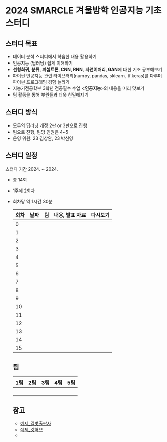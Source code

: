 # 2024 SMARCLE 겨울방학 인공지능 기초 스터디
## 스터디 목표
- 데이터 분석 스터디에서 학습한 내용 활용하기
- 인공지능 (딥러닝) 쉽게 이해하기
- **선형회귀, 분류, 퍼셉트론, CNN, RNN, 자연어처리, GAN**에 대한 기초 공부해보기
- 파이썬 인공지능 관련 라이브러리(numpy, pandas, sklearn, tf.keras)를 다루며 파이썬 프로그래밍 경험 늘리기
- 지능기전공학부 3학년 전공필수 수업 <**인공지능**>의 내용을 미리 맛보기
- 팀 활동을 통해 부원들과 더욱 친밀해지기
## 스터디 방식
- 모두의 딥러닝 개정 2판 or 3판으로 진행
- 팀으로 진행, 팀당 인원은 4~5
- 운영 위원: 23 김상완, 23 박신영

## 스터디 일정
스터디 기간 2024. ~ 2024.
- 총 14회
- 1주에 2회차
- 회차당 약 1시간 30분

  |회차|날짜|팀|내용, 발표 자료|다시보기|
  |----|----|--|---------------|---------|
  |0 | | | | |
  |1 | | | | |
  |2 | | | | |
  |3 | | | | |
  |4 | | | | |
  |5 | | | | |
  |6 | | | | |
  |7 | | | | |
  |8 | | | | |
  |9 | | | | |
  |10 | | | | |
  |11 | | | | |
  |12 | | | | |
  |13 | | | | |
  |14 | | | | |
  |15 | | | | |

  ## 팀
  |1팀|2팀|3팀|4팀|5팀|
  |---|---|---|---|---|
  | | | | | |
  | | | | | |
  | | | | | |
  | | | | | |

  ## 참고
  - [예제_길벗출판사](https://www.gilbut.co.kr/search?keyword=%EB%AA%A8%EB%91%90%EC%9D%98+%EB%94%A5%EB%9F%AC%EB%8B%9D)
  - [예제_깃허브](https://github.com/gilbutITbook/080228)
  - 
  
